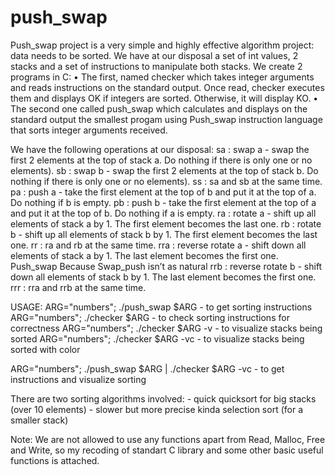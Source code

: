 # push_swap
Push_swap project is a very simple and highly effective algorithm project: data
needs to be sorted. We have at our disposal a set of int values, 2 stacks and a set of
instructions to manipulate both stacks.
We create 2 programs in C:
• The first, named checker which takes integer arguments and reads instructions on
the standard output. Once read, checker executes them and displays OK if integers
are sorted. Otherwise, it will display KO.
• The second one called push_swap which calculates and displays on the standard
output the smallest progam using Push_swap instruction language that sorts integer
arguments received.

We have the following operations at our disposal:
sa : swap a - swap the first 2 elements at the top of stack a. Do nothing if there
is only one or no elements).
sb : swap b - swap the first 2 elements at the top of stack b. Do nothing if there
is only one or no elements).
ss : sa and sb at the same time.
pa : push a - take the first element at the top of b and put it at the top of a. Do
nothing if b is empty.
pb : push b - take the first element at the top of a and put it at the top of b. Do
nothing if a is empty.
ra : rotate a - shift up all elements of stack a by 1. The first element becomes
the last one.
rb : rotate b - shift up all elements of stack b by 1. The first element becomes
the last one.
rr : ra and rb at the same time.
rra : reverse rotate a - shift down all elements of stack a by 1. The last element
becomes the first one.
Push_swap Because Swap_push isn’t as natural
rrb : reverse rotate b - shift down all elements of stack b by 1. The last element
becomes the first one.
rrr : rra and rrb at the same time.

USAGE:
ARG="numbers"; ./push_swap $ARG				- to get sorting instructions
ARG="numbers"; ./checker $ARG				- to check sorting instructions for correctness
ARG="numbers"; ./checker $ARG -v			- to visualize stacks being sorted
ARG="numbers"; ./checker $ARG -vc			- to visualize stacks being sorted with color

ARG="numbers"; ./push_swap $ARG | ./checker $ARG -vc	- to get instructions and visualize sorting

There are two sorting algorithms involved:
	- quick quicksort for big stacks (over 10 elements)
	- slower but more precise kinda selection sort (for a smaller stack)

Note:
	We are not allowed to use any functions apart from Read, Malloc, Free and Write, so
	my recoding of standart C library and some other basic useful functions is attached.
